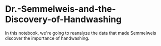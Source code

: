 # Dr.-Semmelweis-and-the-Discovery-of-Handwashing
In this notebook, we're going to reanalyze the data that made Semmelweis discover the importance of handwashing.
